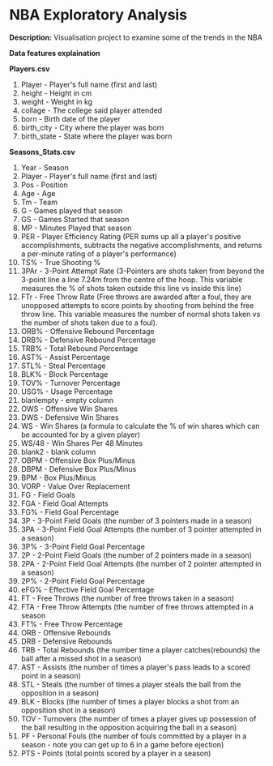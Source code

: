 # NBA Exploratory Analysis

**Description:** Visualisation project to examine some of the trends in the NBA


**Data features explaination**

**Players.csv**

1. Player - Player's full name (first and last)
2. height - Height in cm
3. weight - Weight in kg
4. collage - The college said player attended
5. born - Birth date of the player
6. birth_city - City where the player was born
7. birth_state - State where the player was born

**Seasons_Stats.csv**

1. Year - Season
2. Player - Player's full name (first and last)
3. Pos - Position
4. Age - Age
5. Tm - Team
6. G - Games played that season
7. GS - Games Started that season
8. MP - Minutes Played that season
9. PER - Player Efficiency Rating (PER sums up all a player's positive accomplishments, subtracts the negative accomplishments, and returns a per-minute rating of a player's performance)
10. TS% - True Shooting %
11. 3PAr - 3-Point Attempt Rate (3-Pointers are shots taken from beyond the 3-point line a line 7.24m from the centre of the hoop. This variable measures the % of shots taken outside this line vs inside this line)
12. FTr - Free Throw Rate (Free throws are awarded after a foul, they are unopposed attempts to score points by shooting from behind the free throw line. This variable measures the number of normal shots taken vs the number of shots taken due to a foul). 
13. ORB% - Offensive Rebound Percentage
14. DRB% - Defensive Rebound Percentage
15. TRB% - Total Rebound Percentage
16. AST% - Assist Percentage
17. STL% - Steal Percentage
18. BLK% - Block Percentage
19. TOV% - Turnover Percentage
20. USG% - Usage Percentage
21. blanlempty - empty column
22. OWS  - Offensive Win Shares
23. DWS - Defensive Win Shares
24. WS - Win Shares (a formula to calculate the % of win shares which can be accounted for by a given player)
25. WS/48 - Win Shares Per 48 Minutes
26. blank2 - blank column
27. OBPM - Offensive Box Plus/Minus
28. DBPM - Defensive Box Plus/Minus
29. BPM - Box Plus/Minus
30. VORP - Value Over Replacement
31. FG - Field Goals
32. FGA - Field Goal Attempts
33. FG% - Field Goal Percentage
34. 3P - 3-Point Field Goals (the number of 3 pointers made in a season)
35. 3PA - 3-Point Field Goal Attempts (the number of 3 pointer attempted in a season)
36. 3P% - 3-Point Field Goal Percentage
37. 2P - 2-Point Field Goals (the number of 2 pointers made in a season)
38. 2PA - 2-Point Field Goal Attempts (the number of 2 pointer attempted in a season)
39. 2P% - 2-Point Field Goal Percentage
40. eFG% - Effective Field Goal Percentage
41. FT - Free Throws (the number of free throws taken in a season)
42. FTA - Free Throw Attempts (the number of free throws attempted in a season
43. FT% - Free Throw Percentage
44. ORB - Offensive Rebounds
45. DRB - Defensive Rebounds
46. TRB - Total Rebounds (the number time a player catches(rebounds) the ball after a missed shot in a season)
47. AST - Assists (the number of times a player's pass leads to a scored point in a season)
48. STL - Steals (the number of times a player steals the ball from the opposition in a season)
49. BLK - Blocks (the number of times a player blocks a shot from an opposition shot in a season)
50. TOV - Turnovers (the number of times a player gives up possession of the ball resulting in the opposition acquiring the ball in a season)
51. PF - Personal Fouls (the number of fouls committed by a player in a season - note you can get up to 6 in a game before ejection)
52. PTS - Points (total points scored by a player in a season)
